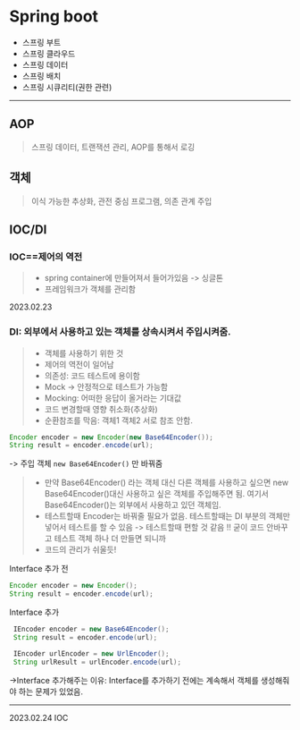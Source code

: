 # Spring boot

- 스프링 부트
- 스프링 클라우드 
- 스프링 데이터
- 스프링 배치 
- 스프링 시큐리티(권한 관련)

-----------

## AOP
 >스프링 데이터, 트랜잭션 관리, AOP를 통해서 로깅

## 객체 
>이식 가능한 추상화, 관전 중심 프로그램, 의존 관계 주입 


## IOC/DI
### IOC==제어의 역전 
>- spring container에 만들어져서 들어가있음 -> 싱글톤 
>- 프레임워크가 객체를 관리함

2023.02.23
### DI: 외부에서 사용하고 있는 객체를 상속시켜서 주입시켜줌. 
>- 객체를 사용하기 위한 것 
>- 제어의 역전이 일어남 
>- 의존성: 코드 테스트에 용이함 
>- Mock -> 안정적으로 테스트가 가능함 
>- Mocking: 어떠한 응답이 올거라는 기대값 
>- 코드 변경할때 영향 취소화(추상화)
>- 순환참조를 막음: 객체1 객체2 서로 참조 안함. 

```JAVA
Encoder encoder = new Encoder(new Base64Encoder());
String result = encoder.encode(url);
```
-> 주입 객체 `new Base64Encoder()` 만 바꿔줌 
> - 만약 Base64Encoder() 라는 객체 대신 다른 객체를 사용하고 싶으면 new Base64Encoder()대신 사용하고 싶은 객체를 주입해주면 됨. 여기서 Base64Encoder()는 외부에서 사용하고 있던 객체임. 
> - 테스트할때 Encoder는 바꿔줄 필요가 없음. 테스트할때는 DI 부분의 객체만 넣어서 테스트를 할 수 있음 -> 테스트할때 편할 것 같음 !! 굳이 코드 안바꾸고 테스트 객체 하나 더 만들면 되니까 
> - 코드의 관리가 쉬울듯! 
>

Interface 추가 전 
```JAVA
Encoder encoder = new Encoder();
String result = encoder.encode(url);
```

Interface 추가 
```JAVA
 IEncoder encoder = new Base64Encoder();
 String result = encoder.encode(url);

 IEncoder urlEncoder = new UrlEncoder();
 String urlResult = urlEncoder.encode(url);

```
->Interface 추가해주는 이유: Interface를 추가하기 전에는 계속해서 객체를 생성해줘야 하는 문제가 있었음. 

------

2023.02.24
IOC 